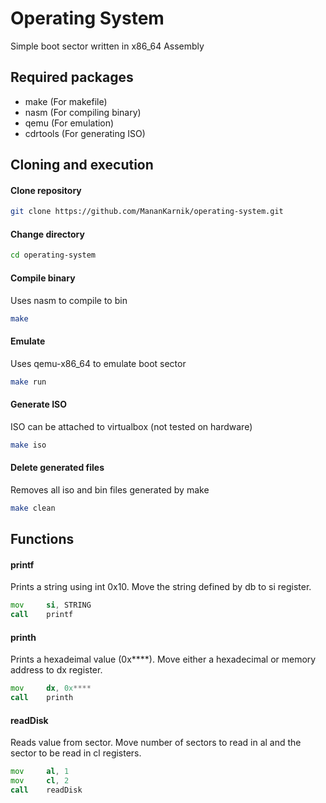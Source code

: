 
# Operating System
Simple boot sector written in x86_64 Assembly

## Required packages
- make (For makefile)
- nasm (For compiling binary)
- qemu (For emulation)
- cdrtools (For generating ISO)

## Cloning and execution
#### Clone repository
```sh
git clone https://github.com/MananKarnik/operating-system.git
```

#### Change directory
```sh
cd operating-system
```

#### Compile binary
Uses nasm to compile to bin
```sh
make
```

#### Emulate
Uses qemu-x86_64 to emulate boot sector
```sh
make run
```

#### Generate ISO
ISO can be attached to virtualbox (not tested on hardware)
```sh
make iso
```

#### Delete generated files
Removes all iso and bin files generated by make
```sh
make clean
```

## Functions
#### printf
Prints a string using int 0x10. Move the string defined by db to si register.
```asm
mov     si, STRING
call    printf
```

#### printh
Prints a hexadeimal value (0x****). Move either a hexadecimal or memory address to dx register.
```asm
mov     dx, 0x****
call    printh
```

#### readDisk
Reads value from sector. Move number of sectors to read in al and the sector to be read in cl registers.
```asm
mov     al, 1
mov     cl, 2
call    readDisk
```
